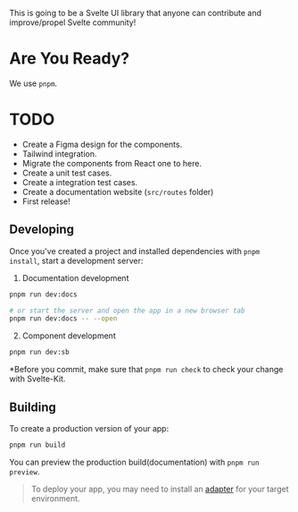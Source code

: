 
This is going to be a Svelte UI library that anyone can contribute and improve/propel Svelte community!

# Are You Ready?
We use `pnpm`.

# TODO
- Create a Figma design for the components.
- Tailwind integration.
- Migrate the components from React one to here.
- Create a unit test cases. 
- Create a integration test cases.
- Create a documentation website (`src/routes` folder)
- First release!


## Developing

Once you've created a project and installed dependencies with `pnpm install`, start a development server:

1. Documentation development
```bash
pnpm run dev:docs

# or start the server and open the app in a new browser tab
pnpm run dev:docs -- --open
```

2. Component development
```bash
pnpm run dev:sb
```

*Before you commit, make sure that `pnpm run check` to check your change with Svelte-Kit.

## Building

To create a production version of your app:

```bash
pnpm run build
```

You can preview the production build(documentation) with `pnpm run preview`.

> To deploy your app, you may need to install an [adapter](https://kit.svelte.dev/docs/adapters) for your target environment.
